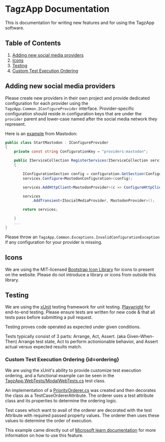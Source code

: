 # TagzApp Documentation

This is documentation for writing new features and for using the TagzApp software.

## Table of Contents
1. [Adding new social media providers](#media-providers)
2. [Icons](#icons)
3. [Testing](#testing)
4. [Custom Test Execution Ordering](#ordering)

<div id='media-providers'/>

## Adding new social media providers

Please create new providers in their own project and provide dedicated configuration for each provider using the `TagzApp.Common.IConfigureProvider` interface.  Provider-specific configuration should reside in configuration keys that are under the `provider` parent and lower-case named after the social media network they represent.

Here is an [example](../src/TagzApp.Providers.Mastodon/StartMastodon.cs) from Mastodon:

```csharp
public class StartMastodon : IConfigureProvider
{
	private const string ConfigurationKey = "providers:mastodon";

	public IServiceCollection RegisterServices(IServiceCollection services, IConfiguration configuration)
	{

		IConfigurationSection config = configuration.GetSection(ConfigurationKey);
		services.Configure<MastodonConfiguration>(config); 

		services.AddHttpClient<MastodonProvider>(c => ConfigureHttpClient(c, config));

		services
			.AddTransient<ISocialMediaProvider, MastodonProvider>();

		return services;

	}
	...
}
```

Please throw an `TagzApp.Common.Exceptions.InvalidConfigurationException` if any configuration for your provider is missing.

<div id='icons'/>

## Icons

We are using the MIT-licensed [Bootstrap Icon Library](https://icons.getbootstrap.com/) for icons to present on the website.  Please do not introduce a library or icons from outside this library.

<div id='testing'/>

## Testing

We are using the [xUnit](https://xunit.net/) testing framework for unit testing.
[Playwright](https://playwright.dev/) for end-to-end testing.
Please ensure tests are written for new code & that all tests pass before submitting a pull request.

Testing proves code operated as expected under given conditions.

Tests typically consist of 3 parts:
Arrange, Act, Assert. (aka Given-When-Then)
Arrange test state, Act to perform actionionable behavior, and Assert actual versus expected results match.

<div id='ordering'/>

### Custom Test Execution Ordering [](#){id=ordering}
We are using the xUnit's ability to provide customize test execution ordering, and a functional example can be seen in the [TagzApp.WebTests/ModalWebTests.cs](../src/TagzApp.WebTest/ModalWebTests.cs) test class.

An implementation of a [PriorityOrderer.cs](../src/TagzApp.WebTest/PriorityOrderer.cs) was created and then decorates the class as a TestCaseOrdererAttribute. The orderer uses a test attribute class and its properties to determine the ordering logic.

Test cases which want to avail of the orderer are decorated with the test Attribute with required passed property values. The orderer then uses these values to determine the order of execution.

This example came directly out of [Microsoft learn documentation](https://learn.microsoft.com/en-us/dotnet/core/testing/order-unit-tests?pivots=xunit#order-by-custom-attribute) for more information on how to use this feature.

